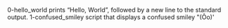 0-hello_world prints “Hello, World”, followed by a new line to the standard output.
1-confused_smiley script that displays a confused smiley "(Ôo)'
